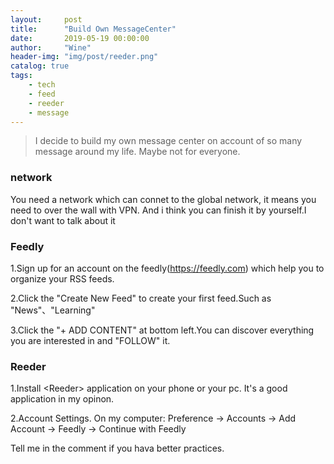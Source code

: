 ```yaml
---
layout:     post
title:      "Build Own MessageCenter"
date:       2019-05-19 00:00:00
author:     "Wine"
header-img: "img/post/reeder.png"
catalog: true
tags:
    - tech
    - feed
    - reeder
    - message
---
```


> I decide to build my own message center on account of so many message around my life.
> Maybe not for everyone.

### network
You need a network which can connet to the global network, it means you need to over the wall with VPN.
And i think you can finish it by yourself.I don't want to talk about it

### Feedly
1.Sign up for an account on the feedly(https://feedly.com) which help you to organize your RSS feeds.


2.Click the "Create New Feed" to create your first feed.Such as "News"、"Learning"


3.Click the "+ ADD CONTENT" at bottom left.You can discover everything you are interested in and "FOLLOW" it.

### Reeder
1.Install \<Reeder\> application on your phone or your pc. It's a good application in my opinon.

2.Account Settings. On my computer: Preference -> Accounts -> Add Account -> Feedly -> Continue with Feedly



Tell me in the comment if you hava better practices.